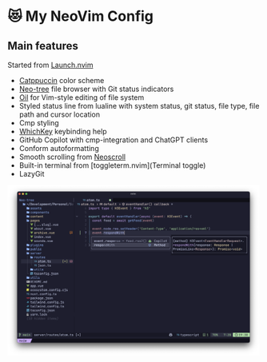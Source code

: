 # 😻 My NeoVim Config

## Main features

Started from [Launch.nvim](https://github.com/LunarVim/Launch.nvim)

* [Catppuccin](https://github.com/catppuccin/catppuccin) color scheme
* [Neo-tree](https://github.com/nvim-neo-tree/neo-tree.nvim) file browser with Git status indicators
* [Oil](https://github.com/stevearc/oil.nvim) for Vim-style editing of file system
* Styled status line from lualine with system status, git status, file type, file path and cursor location
* Cmp styling
* [WhichKey](https://github.com/folke/which-key.nvim) keybinding help
* GitHub Copilot with cmp-integration and ChatGPT clients
* Conform autoformatting
* Smooth scrolling from [Neoscroll](https://github.com/karb94/neoscroll.nvim)
* Built-in terminal from [toggleterm.nvim](Terminal toggle)
* LazyGit

![Screenshot showing the nvim configuration](screenshot.png)

